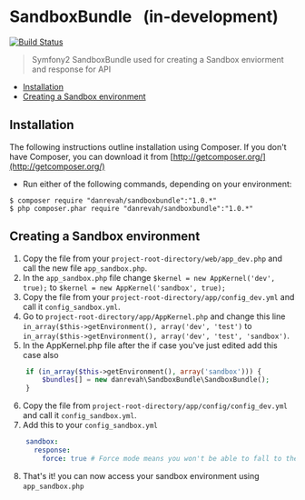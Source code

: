 # SandboxBundle &nbsp; (in-development)
[![Build Status](https://travis-ci.org/danrevah/SandboxBundle.svg?branch=master)](https://travis-ci.org/danrevah/SandboxBundle)

> Symfony2 SandboxBundle
> used for creating a Sandbox enviorment and response for API

 * [Installation](#installation)
 * [Creating a Sandbox environment](#creating-a-sandbox-environment)

## Installation

The following instructions outline installation using Composer. If you don't
have Composer, you can download it from [http://getcomposer.org/](http://getcomposer.org/)

 * Run either of the following commands, depending on your environment:

```
$ composer require "danrevah/sandboxbundle":"1.0.*" 
$ php composer.phar require "danrevah/sandboxbundle":"1.0.*"
```


## Creating a Sandbox environment

1. Copy the file from your `project-root-directory/web/app_dev.php` and call the new file `app_sandbox.php`.
2. In the `app_sandbox.php` file change `$kernel = new AppKernel('dev', true);` to `$kernel = new AppKernel('sandbox', true);`
3. Copy the file from your `project-root-directory/app/config_dev.yml` and call it `config_sandbox.yml`.
4. Go to `project-root-directory/app/AppKernel.php` and change this line `in_array($this->getEnvironment(), array('dev', 'test')` to `in_array($this->getEnvironment(), array('dev', 'test', 'sandbox')`.
5. In the AppKernel.php file after the if case you've just edited add this case also
```php
    if (in_array($this->getEnvironment(), array('sandbox'))) {
        $bundles[] = new danrevah\SandboxBundle\SandboxBundle();
    }
```
6. Copy the file from `project-root-directory/app/config/config_dev.yml` and call it `config_sandbox.yml`.
7. Add this to your `config_sandbox.yml`
```yml
    sandbox:
      response:
        force: true # Force mode means you won't be able to fall to the REAL controller if path's annotation not found.
```
8. That's it! you can now access your sandbox environment using `app_sandbox.php`
